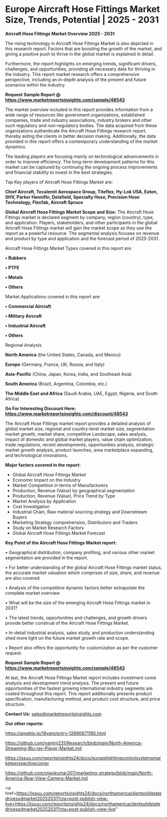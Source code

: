 # Europe Aircraft Hose Fittings Market Size, Trends, Potential | 2025 - 2031

<Strong> Aircraft Hose Fittings Market Overview 2025 - 2031</strong>

The rising technology in Aircraft Hose Fittings Market is also depicted in this research report. Factors that are boosting the growth of the market, and giving a positive push to thrive in the global market is explained in detail.

Furthermore, the report highlights on emerging trends, significant drivers, challenges, and opportunities, providing all necessary data for thriving in the industry. This report market research offers a comprehensive perspective, including an in-depth analysis of the present and future scenarios within the industry.

<strong>Request Sample Report @ <a href=https://www.marketreportsinsights.com/sample/48543>https://www.marketreportsinsights.com/sample/48543</a></strong>

The market overview included in this report provides information from a wide range of resources like government organizations, established companies, trade and industry associations, industry brokers and other such regulatory and non-regulatory bodies. The data acquired from these organizations authenticate the Aircraft Hose Fittings research report, thereby aiding the clients in better decision making. Additionally, the data provided in this report offers a contemporary understanding of the market dynamics.

The leading players are focusing mainly on technological advancements in order to improve efficiency. The long-term development patterns for this market can be captured by continuing the ongoing process improvements and financial stability to invest in the best strategies.

Top Key players of Aircraft Hose Fittings Market are:

<strong>Chief Aircraft, Tecalemit Aerospace Group, Titeflex, Hy-Lok USA, Eaton, SHV, Parker Hannifin, Delafield, Specialty Hose, Precision Hose Technology, Flexfab, Aircraft Spruce</strong>

<strong><b>Global Aircraft Hose Fittings Market Scope and Size:</b></strong>
The Aircraft Hose Fittings market is declared segment by company, region (country), type, and application. Players, stakeholders, and other participants in the global Aircraft Hose Fittings market will gain the market scope as they use the report as a powerful resource. The segmental analysis focuses on revenue and product by type and application and the forecast period of 2025-2031.

Aircraft Hose Fittings Market Types covered in this report are:

<strong>•  Rubbers

•  PTFE

•  Metals

•  Others</strong>

Market Applications covered in this report are:

<strong>•  Commercial Aircraft

•  Military Aircraft

•  Industrial Aircraft

•  Others</strong> 

Regional Analysis

<strong>North America</strong> (the United States, Canada, and Mexico)

<strong>Europe</strong> (Germany, France, UK, Russia, and Italy)

<strong>Asia-Pacific</strong> (China, Japan, Korea, India, and Southeast Asia)

<strong>South America</strong> (Brazil, Argentina, Colombia, etc.)

<strong>The Middle East and Africa</strong> (Saudi Arabia, UAE, Egypt, Nigeria, and South Africa)

<strong>Go For Interesting Discount Here: <a href=https://www.marketreportsinsights.com/discount/48543>https://www.marketreportsinsights.com/discount/48543</a></strong>

The Aircraft Hose Fittings market report provides a detailed analysis of global market size, regional and country-level market size, segmentation market growth, market share, competitive Landscape, sales analysis, impact of domestic and global market players, value chain optimization, trade regulations, recent developments, opportunities analysis, strategic market growth analysis, product launches, area marketplace expanding, and technological innovations.

<strong><b>Major factors covered in the report:</b></strong>
<ul>
  <li>Global Aircraft Hose Fittings Market </li>
  <li>Economic Impact on the Industry</li>
  <li>Market Competition in terms of Manufacturers</li>
  <li>Production, Revenue (Value) by geographical segmentation</li>
  <li>Production, Revenue (Value), Price Trend by Type</li>
  <li>Market Analysis by Application</li>
  <li>Cost Investigation</li>
  <li>Industrial Chain, Raw material sourcing strategy and Downstream Buyers</li>
  <li>Marketing Strategy comprehension, Distributors and Traders</li>
  <li>Study on Market Research Factors</li>
  <li>Global Aircraft Hose Fittings Market Forecast</li>
</ul>

<strong><b>Key Point of the Aircraft Hose Fittings Market report:</b></strong>

• Geographical distribution, company profiling, and various other market segmentation are provided in the report.

• For better understanding of the global Aircraft Hose Fittings market status, the accurate market valuation which comprises of size, share, and revenue are also covered.

• Analysis of the competitive dynamic factors better extrapolate the complete market overview

• What will be the size of the emerging Aircraft Hose Fittings market in 2031?

• The latest trends, opportunities and challenges, and growth drivers provide better construal of the Aircraft Hose Fittings Market.

• In-detail industrial analysis, sales study, and production understanding shed more light on the future market growth rate and scope.

• Report also offers the opportunity for customization as per the customer request.

<strong>Request Sample Report @ <a href=https://www.marketreportsinsights.com/sample/48543>https://www.marketreportsinsights.com/sample/48543</a></strong>

At last, the Aircraft Hose Fittings Market report includes investment come analysis and development trend analysis. The present and future opportunities of the fastest growing international industry segments are coated throughout this report. This report additionally presents product specification, manufacturing method, and product cost structure, and price structure.

<strong>Contact Us:</strong>
sales@marketreportsinsights.com

<strong>Our other reports:</strong>

<a href=https://ameblo.jp/18yam/entry-12890671180.html>https://ameblo.jp/18yam/entry-12890671180.html</a>

<a href=https://github.com/yamini231/Research/blob/main/North-America-Streaming-Blu-ray-Player-Market.md>https://github.com/yamini231/Research/blob/main/North-America-Streaming-Blu-ray-Player-Market.md</a>

<a href=https://issuu.com/reportsinsights24/docs/europelightingcontrolsystemsmarketperspectivecompr>https://issuu.com/reportsinsights24/docs/europelightingcontrolsystemsmarketperspectivecompr</a>

<a href=https://github.com/vijaykumar207/marketing-strategy/blob/main/North-America-Rear-View-Camera-Market.md>https://github.com/vijaykumar207/marketing-strategy/blob/main/North-America-Rear-View-Camera-Market.md</a>

<a href=https://issuu.com/reportsinsights24/docs/northamericaclientsolidstatedrivessdmarket20252031?cta=post-publish-view-live>https://issuu.com/reportsinsights24/docs/northamericaclientsolidstatedrivessdmarket20252031?cta=post-publish-view-live</a>"
